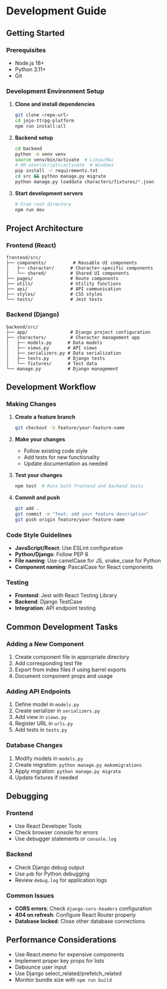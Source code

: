 # Development Guide

## Getting Started

### Prerequisites

- Node.js 18+
- Python 3.11+
- Git

### Development Environment Setup

1. **Clone and install dependencies**
   ```bash
   git clone <repo-url>
   cd jojo-ttrpg-platform
   npm run install:all
   ```

2. **Backend setup**
   ```bash
   cd backend
   python -m venv venv
   source venv/bin/activate  # Linux/Mac
   # OR venv\Scripts\activate  # Windows
   pip install -r requirements.txt
   cd src && python manage.py migrate
   python manage.py loaddata characters/fixtures/*.json
   ```

3. **Start development servers**
   ```bash
   # From root directory
   npm run dev
   ```

## Project Architecture

### Frontend (React)
```
frontend/src/
├── components/          # Reusable UI components
│   ├── character/      # Character-specific components
│   └── shared/         # Shared UI components
├── pages/              # Route components
├── utils/              # Utility functions
├── api/                # API communication
├── styles/             # CSS styles
└── tests/              # Jest tests
```

### Backend (Django)
```
backend/src/
├── app/                # Django project configuration
├── characters/         # Character management app
│   ├── models.py      # Data models
│   ├── views.py       # API views
│   ├── serializers.py # Data serialization
│   ├── tests.py       # Django tests
│   └── fixtures/      # Test data
└── manage.py          # Django management
```

## Development Workflow

### Making Changes

1. **Create a feature branch**
   ```bash
   git checkout -b feature/your-feature-name
   ```

2. **Make your changes**
   - Follow existing code style
   - Add tests for new functionality
   - Update documentation as needed

3. **Test your changes**
   ```bash
   npm test  # Runs both frontend and backend tests
   ```

4. **Commit and push**
   ```bash
   git add .
   git commit -m "feat: add your feature description"
   git push origin feature/your-feature-name
   ```

### Code Style Guidelines

- **JavaScript/React**: Use ESLint configuration
- **Python/Django**: Follow PEP 8
- **File naming**: Use camelCase for JS, snake_case for Python
- **Component naming**: PascalCase for React components

### Testing

- **Frontend**: Jest with React Testing Library
- **Backend**: Django TestCase
- **Integration**: API endpoint testing

## Common Development Tasks

### Adding a New Component

1. Create component file in appropriate directory
2. Add corresponding test file
3. Export from index files if using barrel exports
4. Document component props and usage

### Adding API Endpoints

1. Define model in `models.py`
2. Create serializer in `serializers.py`
3. Add view in `views.py`
4. Register URL in `urls.py`
5. Add tests in `tests.py`

### Database Changes

1. Modify models in `models.py`
2. Create migration: `python manage.py makemigrations`
3. Apply migration: `python manage.py migrate`
4. Update fixtures if needed

## Debugging

### Frontend
- Use React Developer Tools
- Check browser console for errors
- Use debugger statements or `console.log`

### Backend
- Check Django debug output
- Use `pdb` for Python debugging
- Review `debug.log` for application logs

### Common Issues

- **CORS errors**: Check `django-cors-headers` configuration
- **404 on refresh**: Configure React Router properly
- **Database locked**: Close other database connections

## Performance Considerations

- Use React.memo for expensive components
- Implement proper key props for lists
- Debounce user input
- Use Django select_related/prefetch_related
- Monitor bundle size with `npm run build`
